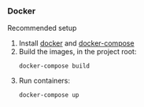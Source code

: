 ### Docker
Recommended setup

1. Install [docker](https://docs.docker.com/get-docker/)
and [docker-compose](https://docs.docker.com/compose/install/)
2. Build the images, in the project root:
    ```shell script
    docker-compose build
    ```
3. Run containers:
    ```shell script
    docker-compose up
    ```
